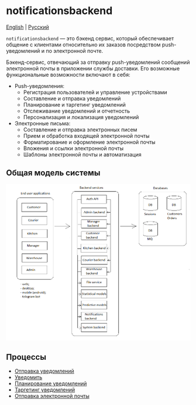 # notificationsbackend

[English](notificationsbackend.md) | [Русский](notificationsbackend.ru.md)

`notificationsbackend` — это бэкенд сервис, который обеспечивает общение с клиентами относительно их заказов посредством push-уведомлений и по электронной почте.

Бэкенд-сервис, отвечающий за отправку push-уведомлений сообщений электронной почты в приложении службы доставки. Его возможные функциональные возможности включают в себя:

- Push-уведомления:
    - Регистрация пользователей и управление устройствами
    - Составление и отправка уведомлений
    - Планирование и таргетинг уведомлений
    - Отслеживание уведомлений и отчетность
    - Персонализация и локализация уведомлений
- Электронные письма:
    - Составление и отправка электронных писем
    - Прием и обработка входящей электронной почты
    - Форматирование и оформление электронной почты
    - Вложения и ссылки электронной почты
    - Шаблоны электронной почты и автоматизация

## Общая модель системы 

![system_overall](../img/system_overall.png)

## Процессы 

- [Отправка уведомлений](../processes/systembackend/sendnotifications.ru.md)
- [Уведомить](../processes/notificationsbackend/notify.ru.md)
- [Планирование уведомлений](../processes/notificationsbackend/notificationscheduling.ru.md)
- [Таргетинг уведомлений](../processes/notificationsbackend/notificationtargeting.ru.md)
- [Отправка электронной почты](../processes/notificationsbackend/sendemail.ru.md)
